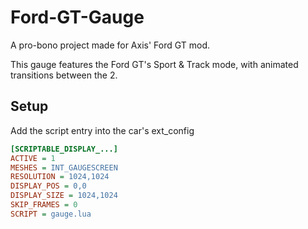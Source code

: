 # Ford-GT-Gauge

A pro-bono project made for Axis' Ford GT mod.

This gauge features the Ford GT's Sport & Track mode, with animated transitions between the 2.

## Setup

Add the script entry into the car's ext_config

```ini
[SCRIPTABLE_DISPLAY_...]
ACTIVE = 1
MESHES = INT_GAUGESCREEN
RESOLUTION = 1024,1024
DISPLAY_POS = 0,0
DISPLAY_SIZE = 1024,1024
SKIP_FRAMES = 0
SCRIPT = gauge.lua
```
